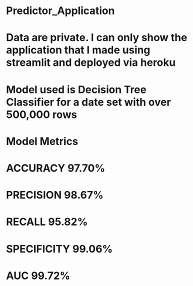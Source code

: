 # Predictor_Application
# Data are private. I can only show the application that I made using streamlit and deployed via heroku
# Model used is Decision Tree Classifier for a date set with over 500,000 rows
# Model Metrics
# ACCURACY 97.70%
# PRECISION 98.67%
# RECALL 95.82%
# SPECIFICITY 99.06%
# AUC 99.72%
